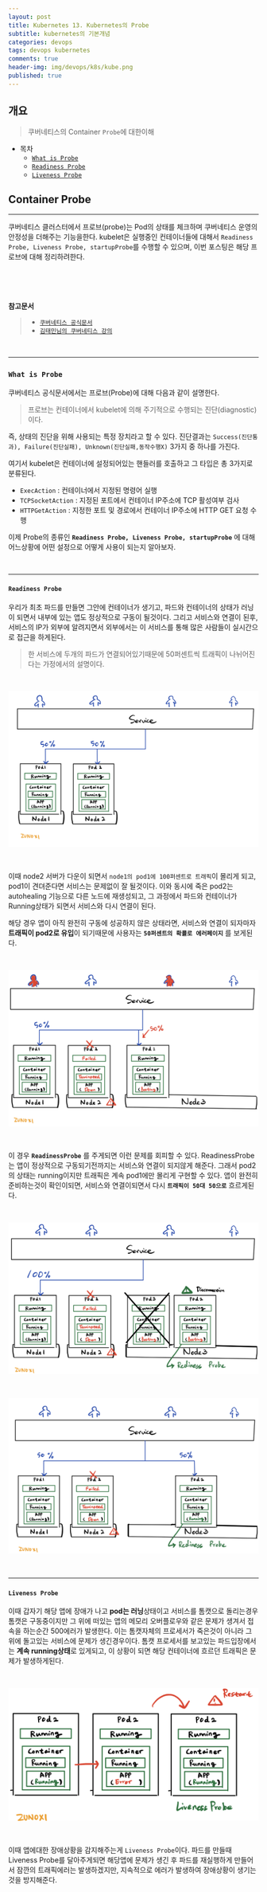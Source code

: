 ```yaml
---
layout: post
title: Kubernetes 13. Kubernetes의 Probe
subtitle: kubernetes의 기본개념
categories: devops
tags: devops kubernetes
comments: true
header-img: img/devops/k8s/kube.png
published: true
---
```


## 개요
> 쿠버네티스의 Container `Probe`에 대한이해
  
- 목차
	- [`What is Probe`](#what-is-probe)
	- [`Readiness Probe`](#readiness-probe)
	- [`Liveness Probe`](#liveness-probe)
  
## Container Probe
---
쿠버네티스 클러스터에서 프로브(probe)는 Pod의 상태를 체크하며 쿠버네티스 운영의 안정성을 더해주는 기능을한다. kubelet은 실행중인 컨테이너들에 대해서 `Readiness Probe, Liveness Probe, startupProbe`를 수행할 수 있으며, 이번 포스팅은 해당 프로브에 대해 정리하려한다.

<br><br><br>


**참고문서**
> - [`쿠버네티스 공식문서`](https://kubernetes.io/ko/docs/concepts/workloads/pods/pod-lifecycle/#%EC%BB%A8%ED%85%8C%EC%9D%B4%EB%84%88-%ED%94%84%EB%A1%9C%EB%B8%8C-probe)
> - [`김태민님의 쿠버네티스 강의`](https://www.inflearn.com/course/%EC%BF%A0%EB%B2%84%EB%84%A4%ED%8B%B0%EC%8A%A4-%EA%B8%B0%EC%B4%88#)

<br>

---

### **`What is Probe`**

쿠버네티스 공식문서에서는 프로브(Probe)에 대해 다음과 같이 설명한다. 

> 프로브는 컨테이너에서 kubelet에 의해 주기적으로 수행되는 진단(diagnostic)이다. 

즉, 상태의 진단을 위해 사용되는 특정 장치라고 할 수 있다. 진단결과는 `Success(진단통과), Failure(진단실패), Unknown(진단실패,동작수행X)` 3가지 중 하나를 가진다.

여기서 kubelet은 컨테이너에 설정되어있는 핸들러를 호출하고 그 타입은 총 3가지로 분류된다.

- `ExecAction` : 컨테이너에서 지정된 명령어 실행
- `TCPSocketAction` : 지정된 포트에서 컨테이너 IP주소에 TCP 활성여부 검사
- `HTTPGetAction` : 지정한 포트 및 경로에서 컨테이너 IP주소에 HTTP GET 요청 수행

이제 Probe의 종류인 **`Readiness Probe, Liveness Probe, startupProbe`** 에 대해 어느상황에 어떤 설정으로 어떻게 사용이 되는지 알아보자.

<br>

---

#### **`Readiness Probe`**

우리가 최초 파드를 만들면 그안에 컨테이너가 생기고, 파드와 컨테이너의 상태가 러닝이 되면서 내부에 있는 앱도 정상적으로 구동이 될것이다. 그리고 서비스와 연결이 된후, 서비스의 IP가 외부에 알려지면서 외부에서는 이 서비스를 통해 많은 사람들이 실시간으로 접근을 하게된다. 

> 한 서비스에 두개의 파드가 연결되어있기때문에 50퍼센트씩 트래픽이 나뉘어진다는 가정에서의 설명이다.

<br>

![그림1](/assets/img/devops/k8s/probe/1.jpeg)

<br>

이때 node2 서버가 다운이 되면서 `node1의 pod1에 100퍼센트로 트래픽`이 몰리게 되고, pod1이 견뎌준다면 서비스는 문제없이 잘 될것이다. 이와 동시에 죽은 pod2는 autohealing 기능으로 다른 노드에 재생성되고, 그 과정에서 파드와 컨테이너가 Running상태가 되면서 서비스와 다시 연결이 된다. 

해당 경우 앱이 아직 완전히 구동에 성공하지 않은 상태라면, 서비스와 연결이 되자마자 **트래픽이 pod2로 유입**이 되기때문에 사용자는 **`50퍼센트의 확률로 에러페이지`** 를 보게된다.

<br>

![그림2](/assets/img/devops/k8s/probe/2.jpeg)

<br>

이 경우 **`ReadinessProbe`** 를 주게되면 이런 문제를 회피할 수 있다. ReadinessProbe는 앱이 정상적으로 구동되기전까지는 서비스와 연결이 되지않게 해준다. 그래서 pod2의 상태는 running이지만 트래픽은 계속 pod1에만 몰리게 구현할 수 있다. 앱이 완전히 준비하는것이 확인이되면, 서비스와 연결이되면서 다시 **`트래픽이 50대 50으로`** 흐르게된다.

<br>

![그림3](/assets/img/devops/k8s/probe/3.jpeg)

<br>

![그림4](/assets/img/devops/k8s/probe/4.jpeg)

<br>

---

#### **`Liveness Probe`**

이때 갑자기 해당 앱에 장애가 나고 **pod는 러닝**상태이고 서비스를 톰캣으로 돌리는경우 톰캣은 구동중이지만 그 위에 떠있는 앱의 메모리 오버플로우와 같은 문제가 생겨서 접속을 하는순간 500에러가 발생한다. 이는 톰캣자체의 프로세서가 죽은것이 아니라 그 위에 돌고있는 서비스에 문제가 생긴경우이다. 톰캣 프로세서를 보고있는 파드입장에서는 **계속 running상태**로 있게되고, 이 상황이 되면 해당 컨테이너에 흐르던 트래픽은 문제가 발생하게된다.

<br>

![그림5](/assets/img/devops/k8s/probe/5.jpeg)

<br>

이때 앱에대한 장애상황을 감지해주는게 `Liveness Probe`이다. 파드를 만들때 Liveness Probe를 달아주게되면 해당앱에 문제가 생긴 후 파드를 재실행하게 만들어서 잠깐의 트래픽에러는 발생하겠지만, 지속적으로 에러가 발생하여 장애상황이 생기는것을 방지해준다.

